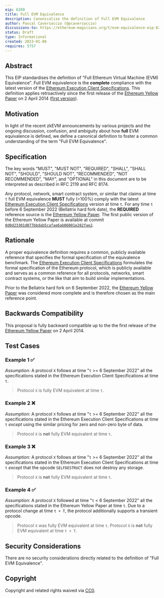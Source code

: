 ```yaml
---
eip: 6269
title: Full EVM Equivalence
description: Canonicalise the definition of Full EVM Equivalence
author: Pascal Caversaccio (@pcaversaccio)
discussions-to: https://ethereum-magicians.org/t/evm-equivalence-eip-6269-and-ethereum-stack-compatibility-definition/10044
status: Draft
type: Informational
created: 2023-01-06
requires: 5757
---
```


## Abstract

This EIP standardises the definition of "Full Ethereum Virtual Machine (EVM) Equivalence". Full EVM equivalence is the **complete** compliance with the latest version of the [Ethereum Execution Client Specifications](https://github.com/ethereum/execution-specs/tree/79db92bd4c49bdf5f559fdebea5a9a3a2bf3fb83). This definition applies retroactively since the first release of the [Ethereum Yellow Paper](https://github.com/ethereum/yellowpaper/blob/1016c0603062b76388e3c3c19786cd5f9ca9ac61/paper.pdf) on 2 April 2014 ([first version](https://github.com/ethereum/yellowpaper/blob/0d0d23301d077bbdab5cafae6ab06001e282fae2/Paper.tex)).

## Motivation

In light of the recent zkEVM announcements by various projects and the ongoing discussion, confusion, and ambiguity about how **full** EVM equivalence is defined, we define a canonical definition to foster a common understanding of the term "Full EVM Equivalence".

## Specification

The key words "MUST", "MUST NOT", "REQUIRED", "SHALL", "SHALL NOT", "SHOULD", "SHOULD NOT", "RECOMMENDED", "NOT RECOMMENDED", "MAY", and "OPTIONAL" in this document are to be interpreted as described in RFC 2119 and RFC 8174.

Any protocol, network, smart contract system, or similar that claims at time `t` full EVM equivalence **MUST** fully (=100%) comply with the latest [Ethereum Execution Client Specifications](https://github.com/ethereum/execution-specs/tree/79db92bd4c49bdf5f559fdebea5a9a3a2bf3fb83) version at time `t`. For any time `t` before 6 September 2022 (Bellatrix hard fork date), the **REQUIRED** reference source is the [Ethereum Yellow Paper](https://github.com/ethereum/yellowpaper/blob/1016c0603062b76388e3c3c19786cd5f9ca9ac61/paper.pdf). The first public version of the Ethereum Yellow Paper is available at commit [`0d0d23301d077bbdab5cafae6ab06001e282fae2`](https://github.com/ethereum/yellowpaper/blob/0d0d23301d077bbdab5cafae6ab06001e282fae2/Paper.tex).

## Rationale

A proper equivalence definition requires a common, publicly available reference that specifies the formal specification of the equivalence benchmark. The [Ethereum Execution Client Specifications](https://github.com/ethereum/execution-specs/tree/79db92bd4c49bdf5f559fdebea5a9a3a2bf3fb83) formulates the formal specification of the Ethereum protocol, which is publicly available and serves as a common reference for all protocols, networks, smart contract systems, or the like that aim to build similar implementations.

Prior to the Bellatrix hard fork on 6 September 2022, the [Ethereum Yellow Paper](https://github.com/ethereum/yellowpaper/blob/1016c0603062b76388e3c3c19786cd5f9ca9ac61/paper.pdf) was considered more complete and is therefore chosen as the main reference point.

## Backwards Compatibility

This proposal is fully backward compatible up to the the first release of the [Ethereum Yellow Paper](https://github.com/ethereum/yellowpaper/blob/1016c0603062b76388e3c3c19786cd5f9ca9ac61/paper.pdf) on 2 April 2014.

## Test Cases

### Example 1 ✅

_Assumption:_ A protocol `X` follows at time "`t` >= 6 September 2022" all the specifications stated in the Ethereum Execution Client Specifications at time `t`.

> Protocol `X` is fully EVM equivalent at time `t`.

### Example 2 ❌

_Assumption:_ A protocol `X` follows at time "`t` >= 6 September 2022" all the specifications stated in the Ethereum Execution Client Specifications at time `t` _except_ using the similar pricing for zero and non-zero byte of data.

> Protocol `X` is **not** fully EVM equivalent at time `t`.

### Example 3 ❌

_Assumption:_ A protocol `X` follows at time "`t` >= 6 September 2022" all the specifications stated in the Ethereum Execution Client Specifications at time `t` _except_ that the opcode `SELFDESTRUCT` does not destroy any storage.

> Protocol `X` is **not** fully EVM equivalent at time `t`.

### Example 4 ✅

_Assumption:_ A protocol `X` followed at time "`t` < 6 September 2022" all the specifications stated in the Ethereum Yellow Paper at time `t`. Due to a protocol change at time `t + T`, the protocol additionally supports a transient opcode.

> Protocol `X` was fully EVM equivalent at time `t`. Protocol `X` is **not** fully EVM equivalent at time `t + T`.

## Security Considerations

There are no security considerations directly related to the definition of "Full EVM Equivalence".

## Copyright

Copyright and related rights waived via [CC0](../LICENSE.md).
